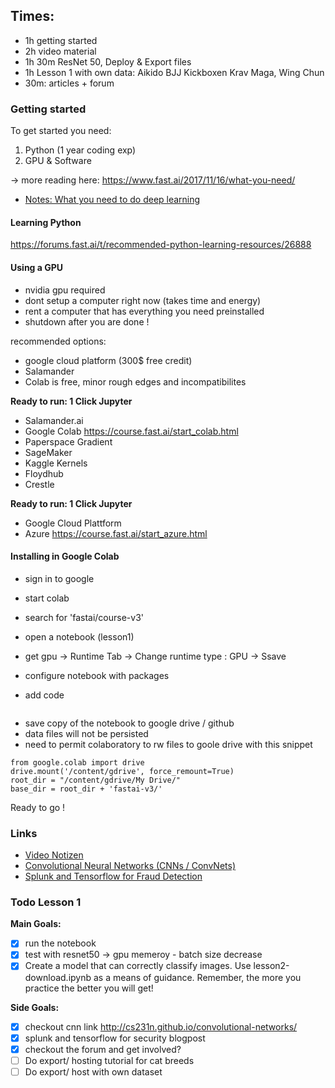 ## Times:
- 1h getting started 
- 2h video material
- 1h 30m ResNet 50, Deploy & Export files
- 1h Lesson 1 with own data: Aikido  BJJ   Kickboxen   Krav Maga, Wing Chun
- 30m: articles + forum


### Getting started

To get started you need:
1. Python (1 year coding exp)
2. GPU & Software

-> more reading here: 
https://www.fast.ai/2017/11/16/what-you-need/

- [Notes: What you need to do deep learning](./lesson1/01-what-you-need.md)

#### Learning Python

https://forums.fast.ai/t/recommended-python-learning-resources/26888

#### Using a GPU
- nvidia gpu required
- dont setup a computer right now (takes time and energy)
- rent a computer that has everything you need preinstalled
- shutdown after you are done !

recommended options:
- google cloud platform (300$ free credit)
- Salamander 
- Colab is free, minor rough edges and incompatibilites

**Ready to run: 1 Click Jupyter**
- Salamander.ai
- Google Colab https://course.fast.ai/start_colab.html
- Paperspace Gradient
- SageMaker
- Kaggle Kernels
- Floydhub
- Crestle


**Ready to run: 1 Click Jupyter**
- Google Cloud Plattform
- Azure https://course.fast.ai/start_azure.html


#### Installing in Google Colab
- sign in to google
- start colab
- search for 'fastai/course-v3'
- open a notebook (lesson1)
- get gpu -> Runtime Tab -> Change runtime type : GPU -> Ssave

- configure notebook with packages
- add code 
```  !curl -s https://course.fast.ai/setup/colab | bash
```

- save copy of the notebook to google drive / github
- data files will not be persisted
- need to permit colaboratory to rw files to goole drive with this snippet
```
from google.colab import drive
drive.mount('/content/gdrive', force_remount=True)
root_dir = "/content/gdrive/My Drive/"
base_dir = root_dir + 'fastai-v3/'
```

Ready to go !

### Links

- [Video Notizen](./lesson1/02-video-image-classifier.md)
- [Convolutional Neural Networks (CNNs / ConvNets)](lesson1/03-more.md)
- [Splunk and Tensorflow for Fraud Detection](lesson1/03-more.md)


### Todo Lesson 1

**Main Goals:**
- [x] run the notebook
- [x] test with resnet50 -> gpu memeroy - batch size decrease
- [x] Create a model that can correctly classify images. Use lesson2-download.ipynb as a means of guidance. Remember, the more you practice the better you will get!

**Side Goals:**
- [x] checkout cnn link http://cs231n.github.io/convolutional-networks/
- [x] splunk and tensorflow for security blogpost
- [x] checkout the forum and get involved?
- [ ] Do export/ hosting tutorial for cat breeds
- [ ] Do export/ host with own dataset